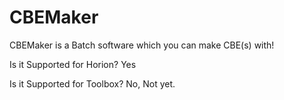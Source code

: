 # CBEMaker

CBEMaker is a Batch software which you can make CBE(s) with!

Is it Supported for Horion?
Yes

Is it Supported for Toolbox?
No, Not yet.
